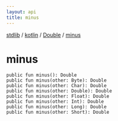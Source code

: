 ```yaml
---
layout: api
title: minus
---
```

[stdlib](../../index.md) / [kotlin](../index.md) / [Double](index.md) / [minus](minus.md)

# minus

```
public fun minus(): Double
public fun minus(other: Byte): Double
public fun minus(other: Char): Double
public fun minus(other: Double): Double
public fun minus(other: Float): Double
public fun minus(other: Int): Double
public fun minus(other: Long): Double
public fun minus(other: Short): Double
```
